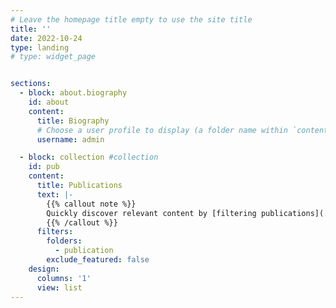 ```yaml
---
# Leave the homepage title empty to use the site title
title: ''
date: 2022-10-24
type: landing
# type: widget_page


sections:
  - block: about.biography
    id: about
    content:
      title: Biography
      # Choose a user profile to display (a folder name within `content/authors/`)
      username: admin

  - block: collection #collection
    id: pub
    content:
      title: Publications
      text: |-
        {{% callout note %}}
        Quickly discover relevant content by [filtering publications](./publication/).
        {{% /callout %}}
      filters:
        folders:
          - publication
        exclude_featured: false   
    design:
      columns: '1'
      view: list
---
```

